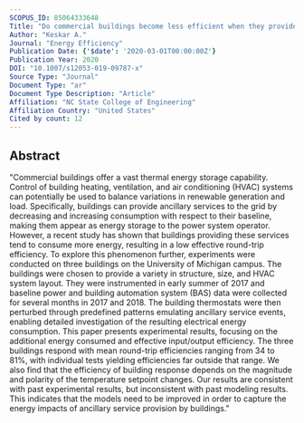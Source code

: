 ```yaml
---
SCOPUS_ID: 85064333648
Title: "Do commercial buildings become less efficient when they provide grid ancillary services?"
Author: "Keskar A."
Journal: "Energy Efficiency"
Publication Date: {'$date': '2020-03-01T00:00:00Z'}
Publication Year: 2020
DOI: "10.1007/s12053-019-09787-x"
Source Type: "Journal"
Document Type: "ar"
Document Type Description: "Article"
Affiliation: "NC State College of Engineering"
Affiliation Country: "United States"
Cited by count: 12
---
```


## Abstract
"Commercial buildings offer a vast thermal energy storage capability. Control of building heating, ventilation, and air conditioning (HVAC) systems can potentially be used to balance variations in renewable generation and load. Specifically, buildings can provide ancillary services to the grid by decreasing and increasing consumption with respect to their baseline, making them appear as energy storage to the power system operator. However, a recent study has shown that buildings providing these services tend to consume more energy, resulting in a low effective round-trip efficiency. To explore this phenomenon further, experiments were conducted on three buildings on the University of Michigan campus. The buildings were chosen to provide a variety in structure, size, and HVAC system layout. They were instrumented in early summer of 2017 and baseline power and building automation system (BAS) data were collected for several months in 2017 and 2018. The building thermostats were then perturbed through predefined patterns emulating ancillary service events, enabling detailed investigation of the resulting electrical energy consumption. This paper presents experimental results, focusing on the additional energy consumed and effective input/output efficiency. The three buildings respond with mean round-trip efficiencies ranging from 34 to 81%, with individual tests yielding efficiencies far outside that range. We also find that the efficiency of building response depends on the magnitude and polarity of the temperature setpoint changes. Our results are consistent with past experimental results, but inconsistent with past modeling results. This indicates that the models need to be improved in order to capture the energy impacts of ancillary service provision by buildings."
